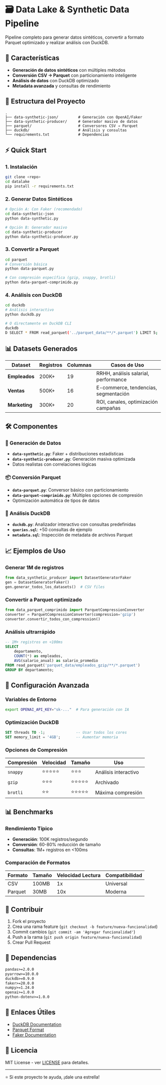 # 🗃️ Data Lake & Synthetic Data Pipeline

Pipeline completo para generar datos sintéticos, convertir a formato Parquet optimizado y realizar análisis con DuckDB.

## 🚀 Características

- **Generación de datos sintéticos** con múltiples métodos
- **Conversión CSV → Parquet** con particionamiento inteligente
- **Análisis de datos** con DuckDB optimizado
- **Metadata avanzada** y consultas de rendimiento

## 📁 Estructura del Proyecto

```
.
├── data-synthetic-json/         # Generación con OpenAI/Faker
├── data-synthetic-producer/     # Generador masivo de datos
├── parquet/                     # Conversores CSV → Parquet
├── duckdb/                      # Análisis y consultas
└── requirements.txt             # Dependencias
```

## ⚡ Quick Start

### 1. Instalación
```bash
git clone <repo>
cd datalake
pip install -r requirements.txt
```

### 2. Generar Datos Sintéticos
```bash
# Opción A: Con Faker (recomendado)
cd data-synthetic-json
python data-synthetic.py

# Opción B: Generador masivo
cd data-synthetic-producer  
python data-synthetic-producer.py
```

### 3. Convertir a Parquet
```bash
cd parquet
# Conversión básica
python data-parquet.py

# Con compresión específica (gzip, snappy, brotli)
python data-parquet-comprimido.py
```

### 4. Análisis con DuckDB
```bash
cd duckdb
# Análisis interactivo
python duckdb.py

# O directamente en DuckDB CLI
duckdb
D SELECT * FROM read_parquet('../parquet_data/**/*.parquet') LIMIT 5;
```

## 📊 Datasets Generados

| Dataset | Registros | Columnas | Casos de Uso |
|---------|-----------|----------|--------------|
| **Empleados** | 200K+ | 19 | RRHH, análisis salarial, performance |
| **Ventas** | 500K+ | 16 | E-commerce, tendencias, segmentación |
| **Marketing** | 300K+ | 20 | ROI, canales, optimización campañas |

## 🛠️ Componentes

### 🎲 Generación de Datos
- **`data-synthetic.py`**: Faker + distribuciones estadísticas
- **`data-synthetic-producer.py`**: Generación masiva optimizada
- Datos realistas con correlaciones lógicas

### 📦 Conversión Parquet
- **`data-parquet.py`**: Conversor básico con particionamiento
- **`data-parquet-comprimido.py`**: Múltiples opciones de compresión
- Optimización automática de tipos de datos

### 🦆 Análisis DuckDB
- **`duckdb.py`**: Analizador interactivo con consultas predefinidas
- **`queries.sql`**: +50 consultas de ejemplo
- **`metadata.sql`**: Inspección de metadata de archivos Parquet

## 📈 Ejemplos de Uso

### Generar 1M de registros
```python
from data_synthetic_producer import DatasetGeneratorFaker
gen = DatasetGeneratorFaker()
gen.generar_todos_los_datasets()  # CSV files
```

### Convertir a Parquet optimizado
```python
from data_parquet_comprimido import ParquetCompressionConverter
converter = ParquetCompressionConverter(compression='gzip')
converter.convertir_todos_con_compression()
```

### Análisis ultrarrápido
```sql
-- 1M+ registros en <100ms
SELECT 
    departamento,
    COUNT(*) as empleados,
    AVG(salario_anual) as salario_promedio
FROM read_parquet('parquet_data/empleados_gzip/**/*.parquet')
GROUP BY departamento;
```

## 🔧 Configuración Avanzada

### Variables de Entorno
```bash
export OPENAI_API_KEY="sk-..."  # Para generación con IA
```

### Optimización DuckDB
```sql
SET threads TO -1;              -- Usar todos los cores
SET memory_limit = '4GB';       -- Aumentar memoria
```

### Opciones de Compresión
| Compresión | Velocidad | Tamaño | Uso |
|------------|-----------|---------|-----|
| `snappy` | ⭐⭐⭐⭐⭐ | ⭐⭐⭐ | Análisis interactivo |
| `gzip` | ⭐⭐⭐ | ⭐⭐⭐⭐⭐ | Archivado |
| `brotli` | ⭐⭐ | ⭐⭐⭐⭐⭐ | Máxima compresión |

## 📊 Benchmarks

### Rendimiento Típico
- **Generación**: 100K registros/segundo
- **Conversión**: 60-80% reducción de tamaño
- **Consultas**: 1M+ registros en <100ms

### Comparación de Formatos
| Formato | Tamaño | Velocidad Lectura | Compatibilidad |
|---------|--------|------------------|----------------|
| CSV | 100MB | 1x | Universal |
| Parquet | 30MB | 10x | Moderna |

## 🤝 Contribuir

1. Fork el proyecto
2. Crea una rama feature (`git checkout -b feature/nueva-funcionalidad`)
3. Commit cambios (`git commit -am 'Agregar funcionalidad'`)
4. Push a la rama (`git push origin feature/nueva-funcionalidad`)
5. Crear Pull Request

## 📝 Dependencias

```txt
pandas>=2.0.0
pyarrow>=10.0.0
duckdb>=0.9.0
faker>=20.0.0
numpy>=1.24.0
openai>=1.0.0
python-dotenv>=1.0.0
```

## 🔗 Enlaces Útiles

- [DuckDB Documentation](https://duckdb.org/docs/)
- [Parquet Format](https://parquet.apache.org/)
- [Faker Documentation](https://faker.readthedocs.io/)

## 📄 Licencia

MIT License - ver [LICENSE](LICENSE) para detalles.

---

⭐ Si este proyecto te ayuda, ¡dale una estrella!